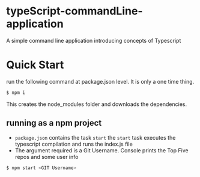 # typeScript-commandLine-application
A simple command line application introducing concepts of Typescript

# Quick Start
run the following command at package.json level. It is only a one time thing. 

```sh 
$ npm i
```
This creates the node_modules folder and downloads the dependencies. 

## running as a npm project
- `package.json` contains the task `start`
 the `start` task executes the typescript compilation and runs the index.js file
- The argument required is a Git Username. Console prints the Top Five repos and some user info

```sh 
$ npm start <GIT Username>
```

